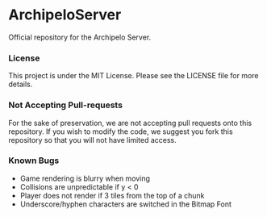 # ArchipeloServer
Official repository for the Archipelo Server.

<h3>License</h3>
This project is under the MIT License. Please see the LICENSE file for more details.

<h3>Not Accepting Pull-requests</h3>
For the sake of preservation, we are not accepting pull requests onto this repository. If you wish to modify the code, we suggest you fork this repository so that you will not have limited access.

<h3>Known Bugs</h3>

* Game rendering is blurry when moving
* Collisions are unpredictable if y < 0
* Player does not render if 3 tiles from the top of a chunk
* Underscore/hyphen characters are switched in the Bitmap Font
